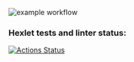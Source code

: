 ![example workflow](https://github.com/StanislavMyakishev/devops-for-programmers-project-74/actions/workflows/push/badge.svg)


### Hexlet tests and linter status:
[![Actions Status](https://github.com/StanislavMyakishev/devops-for-programmers-project-74/actions/workflows/hexlet-check.yml/badge.svg)](https://github.com/StanislavMyakishev/devops-for-programmers-project-74/actions)